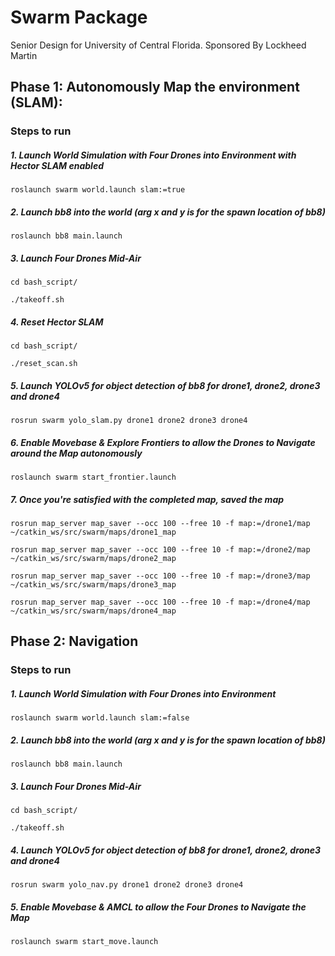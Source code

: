 # Swarm Package
Senior Design for University of Central Florida. Sponsored By Lockheed Martin
<br>
## Phase 1: Autonomously Map the environment (SLAM):

### Steps to run 
##### 1. Launch World Simulation with Four Drones into Environment with Hector SLAM enabled
```console
roslaunch swarm world.launch slam:=true
```
##### 2. Launch bb8 into the world (arg x and y is for the spawn location of bb8)
```console
roslaunch bb8 main.launch
```
##### 3. Launch Four Drones Mid-Air
```console
cd bash_script/
```
```console
./takeoff.sh
```
##### 4. Reset Hector SLAM
```console
cd bash_script/
```
```console
./reset_scan.sh
```
##### 5. Launch YOLOv5 for object detection of bb8 for drone1, drone2, drone3 and drone4
```console
rosrun swarm yolo_slam.py drone1 drone2 drone3 drone4
```
##### 6. Enable Movebase & Explore Frontiers to allow the Drones to Navigate around the Map autonomously 
```console
roslaunch swarm start_frontier.launch
```
##### 7. Once you're satisfied with the completed map, saved the map 
```console
rosrun map_server map_saver --occ 100 --free 10 -f map:=/drone1/map ~/catkin_ws/src/swarm/maps/drone1_map
```
```console
rosrun map_server map_saver --occ 100 --free 10 -f map:=/drone2/map ~/catkin_ws/src/swarm/maps/drone2_map
```
```console
rosrun map_server map_saver --occ 100 --free 10 -f map:=/drone3/map ~/catkin_ws/src/swarm/maps/drone3_map
```
```console
rosrun map_server map_saver --occ 100 --free 10 -f map:=/drone4/map ~/catkin_ws/src/swarm/maps/drone4_map
```

## Phase 2: Navigation 
### Steps to run 
##### 1. Launch World Simulation with Four Drones into Environment 
```console
roslaunch swarm world.launch slam:=false
```
##### 2. Launch bb8 into the world (arg x and y is for the spawn location of bb8)
```console
roslaunch bb8 main.launch
```
##### 3. Launch Four Drones Mid-Air
```console
cd bash_script/
```
```console
./takeoff.sh
```
##### 4. Launch YOLOv5 for object detection of bb8 for drone1, drone2, drone3 and drone4
```console
rosrun swarm yolo_nav.py drone1 drone2 drone3 drone4
```
##### 5. Enable Movebase & AMCL to allow the Four Drones to Navigate the Map
```console
roslaunch swarm start_move.launch
```
<br/>
